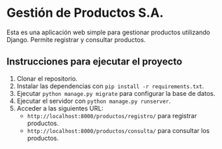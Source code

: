 # Gestión de Productos S.A.

Esta es una aplicación web simple para gestionar productos utilizando Django. Permite registrar y consultar productos. 

## Instrucciones para ejecutar el proyecto

1. Clonar el repositorio.
2. Instalar las dependencias con `pip install -r requirements.txt`.
3. Ejecutar `python manage.py migrate` para configurar la base de datos.
4. Ejecutar el servidor con `python manage.py runserver`.
5. Acceder a las siguientes URL:
   - `http://localhost:8000/productos/registro/` para registrar productos.
   - `http://localhost:8000/productos/consulta/` para consultar los productos.
